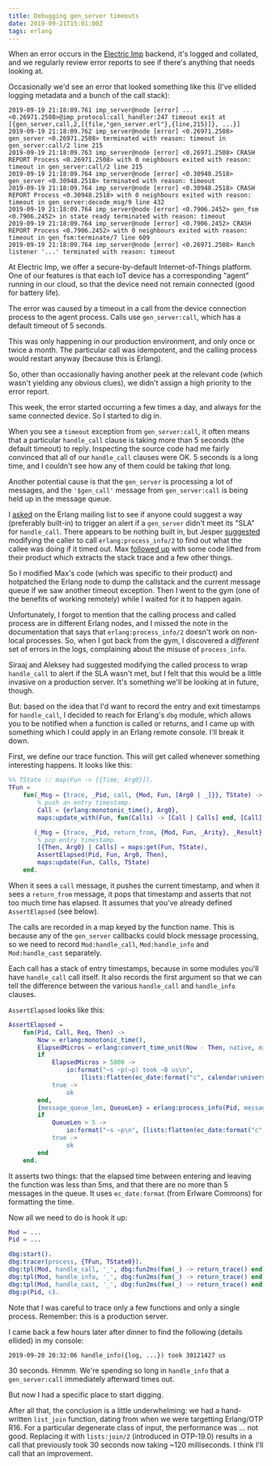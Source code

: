 ```yaml
---
title: Debugging gen_server timeouts
date: 2019-09-21T15:01:00Z
tags: erlang
---
```


When an error occurs in the [Electric Imp](https://electricimp.com) backend, it's logged and collated, and we regularly
review error reports to see if there's anything that needs looking at.

Occasionally we'd see an error that looked something like this (I've ellided logging metadata and a bunch of the call
stack):

```
2019-09-19 21:18:09.761 imp_server@node [error] ... <0.26971.2508>@imp_protocol:call_handler:247 timeout exit at [{gen_server,call,2,[{file,"gen_server.erl"},{line,215}]}, ...}]
2019-09-19 21:18:09.762 imp_server@node [error] <0.26971.2508> gen_server <0.26971.2508> terminated with reason: timeout in gen_server:call/2 line 215
2019-09-19 21:18:09.763 imp_server@node [error] <0.26971.2508> CRASH REPORT Process <0.26971.2508> with 0 neighbours exited with reason: timeout in gen_server:call/2 line 215
2019-09-19 21:18:09.764 imp_server@node [error] <0.30948.2518> gen_server <0.30948.2518> terminated with reason: timeout
2019-09-19 21:18:09.764 imp_server@node [error] <0.30948.2518> CRASH REPORT Process <0.30948.2518> with 0 neighbours exited with reason: timeout in gen_server:decode_msg/9 line 432
2019-09-19 21:18:09.764 imp_server@node [error] <0.7906.2452> gen_fsm <0.7906.2452> in state ready terminated with reason: timeout
2019-09-19 21:18:09.764 imp_server@node [error] <0.7906.2452> CRASH REPORT Process <0.7906.2452> with 0 neighbours exited with reason: timeout in gen_fsm:terminate/7 line 609
2019-09-19 21:18:09.764 imp_server@node [error] <0.26971.2508> Ranch listener '...' terminated with reason: timeout
```

At Electric Imp, we offer a secure-by-default Internet-of-Things platform. One of our features is that each IoT device
has a corresponding "agent" running in our cloud, so that the device need not remain connected (good for battery life).

The error was caused by a timeout in a call from the device connection process to the agent process. Calls use
`gen_server:call`, which has a default timeout of 5 seconds.

This was only happening in our production environment, and only once or twice a month. The particular call was
idempotent, and the calling process would restart anyway (because this is Erlang).

So, other than occasionally having another peek at the relevant code (which wasn't yielding any obvious clues), we
didn't assign a high priority to the error report.

This week, the error started occurring a few times a day, and always for the same connected device. So I started to dig
in.

When you see a `timeout` exception from `gen_server:call`, it often means that a particular `handle_call` clause is
taking more than 5 seconds (the default timeout) to reply. Inspecting the source code had me fairly convinced that all
of our `handle_call` clauses were OK. 5 seconds is a long time, and I couldn't see how any of them could be taking
_that_ long.

Another potential cause is that the `gen_server` is processing a lot of messages, and the `'$gen_call'` message from
`gen_server:call` is being held up in the message queue.

I [asked](http://erlang.org/pipermail/erlang-questions/2019-September/098444.html) on the Erlang mailing list to see if
anyone could suggest a way (preferably built-in) to trigger an alert if a `gen_server` didn't meet its "SLA" for
`handle_call`. There appears to be nothing built in, but Jesper
[suggested](http://erlang.org/pipermail/erlang-questions/2019-September/098446.html) modifying the caller to call
`erlang:process_info/2` to find out what the callee was doing if it timed out. Max [followed up](http://erlang.org/pipermail/erlang-questions/2019-September/098447.html) with some code lifted
from their product which extracts the stack trace and a few other things.

So I modified Max's code (which was specific to their product) and hotpatched the Erlang node to dump the callstack and
the current message queue if we saw another timeout exception. Then I went to the gym (one of the benefits of working
remotely) while I waited for it to happen again.

Unfortunately, I forgot to mention that the calling process and called process are in different Erlang nodes, and I
missed the note in the documentation that says that `erlang:process_info/2` doesn't work on non-local processes. So,
when I got back from the gym, I discovered a _different_ set of errors in the logs, complaining about the misuse of
`process_info`.

Siraaj and Aleksey had suggested modifying the called process to wrap `handle_call` to alert if the SLA wasn't met, but
I felt that this would be a little invasive on a production server. It's something we'll be looking at in future,
though.

But: based on the idea that I'd want to record the entry and exit timestamps for `handle_call`, I decided to reach for
Erlang's `dbg` module, which allows you to be notified when a function is called or returns, and I came up with
something which I could apply in an Erlang remote console. I'll break it down.

First, we define our trace function. This will get called whenever something interesting happens. It looks like this:

```erlang
%% TState :: map(Fun -> [{Time, Arg0}]).
TFun =
    fun(_Msg = {trace, _Pid, call, {Mod, Fun, [Arg0 | _]}}, TState) ->
        % push an entry timestamp.
        Call = {erlang:monotonic_time(), Arg0},
        maps:update_with(Fun, fun(Calls) -> [Call | Calls] end, [Call], TState);

       (_Msg = {trace, _Pid, return_from, {Mod, Fun, _Arity}, _Result}, TState) ->
        % pop entry timestamp.
        [{Then, Arg0} | Calls] = maps:get(Fun, TState),
        AssertElapsed(Pid, Fun, Arg0, Then),
        maps:update(Fun, Calls, TState)
    end.
```

When it sees a `call` message, it pushes the current timestamp, and when it sees a `return_from` message, it pops that
timestamp and asserts that not too much time has elapsed. It assumes that you've already defined `AssertElapsed` (see
below).

The calls are recorded in a map keyed by the function name. This is because any of the `gen_server` callbacks could
block message processing, so we need to record `Mod:handle_call`, `Mod:handle_info` and `Mod:handle_cast` separately.

Each call has a stack of entry timestamps, because in some modules you'll have `handle_call` call itself. It also
records the first argument so that we can tell the difference between the various `handle_call` and `handle_info`
clauses.

`AssertElapsed` looks like this:

```erlang
AssertElapsed =
    fun(Pid, Call, Req, Then) ->
        Now = erlang:monotonic_time(),
        ElapsedMicros = erlang:convert_time_unit(Now - Then, native, microsecond),
        if
            ElapsedMicros > 5000 ->
                io:format("~s ~p(~p) took ~B us\n",
                    [lists:flatten(ec_date:format("c", calendar:universal_time())), Call, Req, ElapsedMicros]);
            true ->
                ok
        end,
        {message_queue_len, QueueLen} = erlang:process_info(Pid, message_queue_len),
        if
            QueueLen > 5 ->
                io:format("~s ~p\n", [lists:flatten(ec_date:format("c", calendar:universal_time())), erlang:process_info(Pid, messages)]);
            true ->
                ok
        end
    end.
```

It asserts two things: that the elapsed time between entering and leaving the function was less than 5ms, and that there
are no more than 5 messages in the queue. It uses `ec_date:format` (from Erlware Commons) for formatting the time.

Now all we need to do is hook it up:

```erlang
Mod = ...
Pid = ...

dbg:start().
dbg:tracer(process, {TFun, TState0}).
dbg:tpl(Mod, handle_call, '_', dbg:fun2ms(fun(_) -> return_trace() end)).
dbg:tpl(Mod, handle_info, '_', dbg:fun2ms(fun(_) -> return_trace() end)).
dbg:tpl(Mod, handle_cast, '_', dbg:fun2ms(fun(_) -> return_trace() end)).
dbg:p(Pid, c).
```

Note that I was careful to trace only a few functions and only a single process. Remember: this is a production server.

I came back a few hours later after dinner to find the following (details ellided) in my console:

```
2019-09-20 20:32:06 handle_info({log, ...}) took 30121427 us
```

30 seconds. Hmmm. We're spending so long in `handle_info` that a `gen_server:call` immediately afterward times out.

But now I had a specific place to start digging.

After all that, the conclusion is a little underwhelming: we had a hand-written `list_join` function, dating from when
we were targetting Erlang/OTP R16. For a particular degenerate class of input, the performance was ... not good.
Replacing it with `lists:join/2` (introduced in OTP-19.0) results in a call that previously took 30 seconds now taking
~120 milliseconds. I think I'll call that an improvement.

